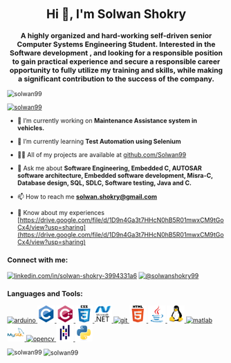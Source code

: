 <h1 align="center">Hi 👋, I'm Solwan Shokry</h1>
<h3 align="center">A highly organized and hard-working self-driven senior Computer Systems Engineering Student. Interested in the Software development , and looking for a responsible position to gain practical experience and secure a responsible career opportunity to fully utilize my training and skills, while making a significant contribution to the success of the company.</h3>

<p align="left"> <img src="https://komarev.com/ghpvc/?username=solwan99&label=Profile%20views&color=0e75b6&style=flat" alt="solwan99" /> </p>

<p align="left"> <a href="https://github.com/ryo-ma/github-profile-trophy"><img src="https://github-profile-trophy.vercel.app/?username=solwan99" alt="solwan99" /></a> </p>

- 🔭 I’m currently working on **Maintenance Assistance system in vehicles.**

- 🌱 I’m currently learning **Test Automation using Selenium**

- 👨‍💻 All of my projects are available at [github.com/Solwan99](github.com/Solwan99)

- 💬 Ask me about **Software Engineering, Embedded C, AUTOSAR software architecture, Embedded software development, Misra-C, Database design, SQL, SDLC, Software testing, Java and C.**

- 📫 How to reach me **solwan.shokry@gmail.com**

- 📄 Know about my experiences [https://drive.google.com/file/d/1D9n4Ga3t7HHcN0hB5R01mwxCM9tGoCx4/view?usp=sharing](https://drive.google.com/file/d/1D9n4Ga3t7HHcN0hB5R01mwxCM9tGoCx4/view?usp=sharing)

<h3 align="left">Connect with me:</h3>
<p align="left">
<a href="https://linkedin.com/in/linkedin.com/in/solwan-shokry-3994331a6" target="blank"><img align="center" src="https://raw.githubusercontent.com/rahuldkjain/github-profile-readme-generator/master/src/images/icons/Social/linked-in-alt.svg" alt="linkedin.com/in/solwan-shokry-3994331a6" height="30" width="40" /></a>
<a href="https://www.hackerearth.com/@solwanshokry99" target="blank"><img align="center" src="https://raw.githubusercontent.com/rahuldkjain/github-profile-readme-generator/master/src/images/icons/Social/hackerearth.svg" alt="@solwanshokry99" height="30" width="40" /></a>
</p>

<h3 align="left">Languages and Tools:</h3>
<p align="left"> <a href="https://www.arduino.cc/" target="_blank" rel="noreferrer"> <img src="https://cdn.worldvectorlogo.com/logos/arduino-1.svg" alt="arduino" width="40" height="40"/> </a> <a href="https://www.cprogramming.com/" target="_blank" rel="noreferrer"> <img src="https://raw.githubusercontent.com/devicons/devicon/master/icons/c/c-original.svg" alt="c" width="40" height="40"/> </a> <a href="https://www.w3schools.com/cpp/" target="_blank" rel="noreferrer"> <img src="https://raw.githubusercontent.com/devicons/devicon/master/icons/cplusplus/cplusplus-original.svg" alt="cplusplus" width="40" height="40"/> </a> <a href="https://www.w3schools.com/css/" target="_blank" rel="noreferrer"> <img src="https://raw.githubusercontent.com/devicons/devicon/master/icons/css3/css3-original-wordmark.svg" alt="css3" width="40" height="40"/> </a> <a href="https://dotnet.microsoft.com/" target="_blank" rel="noreferrer"> <img src="https://raw.githubusercontent.com/devicons/devicon/master/icons/dot-net/dot-net-original-wordmark.svg" alt="dotnet" width="40" height="40"/> </a> <a href="https://git-scm.com/" target="_blank" rel="noreferrer"> <img src="https://www.vectorlogo.zone/logos/git-scm/git-scm-icon.svg" alt="git" width="40" height="40"/> </a> <a href="https://www.w3.org/html/" target="_blank" rel="noreferrer"> <img src="https://raw.githubusercontent.com/devicons/devicon/master/icons/html5/html5-original-wordmark.svg" alt="html5" width="40" height="40"/> </a> <a href="https://www.java.com" target="_blank" rel="noreferrer"> <img src="https://raw.githubusercontent.com/devicons/devicon/master/icons/java/java-original.svg" alt="java" width="40" height="40"/> </a> <a href="https://www.linux.org/" target="_blank" rel="noreferrer"> <img src="https://raw.githubusercontent.com/devicons/devicon/master/icons/linux/linux-original.svg" alt="linux" width="40" height="40"/> </a> <a href="https://www.mathworks.com/" target="_blank" rel="noreferrer"> <img src="https://upload.wikimedia.org/wikipedia/commons/2/21/Matlab_Logo.png" alt="matlab" width="40" height="40"/> </a> <a href="https://www.mysql.com/" target="_blank" rel="noreferrer"> <img src="https://raw.githubusercontent.com/devicons/devicon/master/icons/mysql/mysql-original-wordmark.svg" alt="mysql" width="40" height="40"/> </a> <a href="https://opencv.org/" target="_blank" rel="noreferrer"> <img src="https://www.vectorlogo.zone/logos/opencv/opencv-icon.svg" alt="opencv" width="40" height="40"/> </a> <a href="https://pandas.pydata.org/" target="_blank" rel="noreferrer"> <img src="https://raw.githubusercontent.com/devicons/devicon/2ae2a900d2f041da66e950e4d48052658d850630/icons/pandas/pandas-original.svg" alt="pandas" width="40" height="40"/> </a> <a href="https://www.python.org" target="_blank" rel="noreferrer"> <img src="https://raw.githubusercontent.com/devicons/devicon/master/icons/python/python-original.svg" alt="python" width="40" height="40"/> </a> </p>

<p><img align="left" src="https://github-readme-stats.vercel.app/api/top-langs?username=solwan99&show_icons=true&locale=en&layout=compact" alt="solwan99" /></p>

<p>&nbsp;<img align="center" src="https://github-readme-stats.vercel.app/api?username=solwan99&show_icons=true&locale=en" alt="solwan99" /></p>
